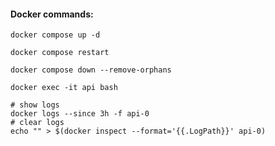 #### Docker commands:

```shell
docker compose up -d
```

```shell
docker compose restart
```

```shell
docker compose down --remove-orphans
```

```shell
docker exec -it api bash
```

```shell
# show logs
docker logs --since 3h -f api-0
# clear logs
echo "" > $(docker inspect --format='{{.LogPath}}' api-0)
```
